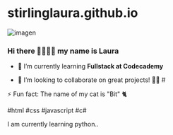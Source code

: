 # stirlinglaura.github.io

![imagen](https://user-images.githubusercontent.com/103264377/194041658-40a604ec-d852-4def-a73a-5310800c9d74.png)
### Hi there 👋👋👩‍💻 my name is Laura
- 🌱 I’m currently learning **Fullstack at Codecademy**

- 👯 I’m looking to collaborate on great projects! 🚀😊 #

⚡ Fun fact: The name of my cat is "Bit" 🐈

#html #css #javascript #c#

I am currently learning python..
<!--
**lauraqbit/lauraqbit** is a ✨ _special_ ✨ repository because its `README.md` (this file) appears on your GitHub profile.

Here are some ideas to get you started:

- 🔭 I’m currently working on ...
- 🌱 I’m currently learning **Fullstack at Codecademy**
- 👯 I’m looking to collaborate on great projects!
- 🤔 I’m looking for help with ...
- 💬 Ask me about anything
- 📫 How to reach me: ...
- 😄 Pronouns: ...
- ⚡ Fun fact: ...
-->
